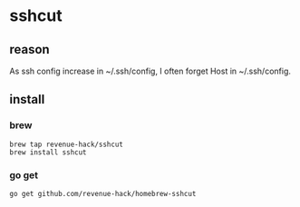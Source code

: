# sshcut
## reason
As ssh config increase in ~/.ssh/config, I often forget Host in ~/.ssh/config.
## install
### brew
```
brew tap revenue-hack/sshcut
brew install sshcut
```

### go get
```
go get github.com/revenue-hack/homebrew-sshcut
```


